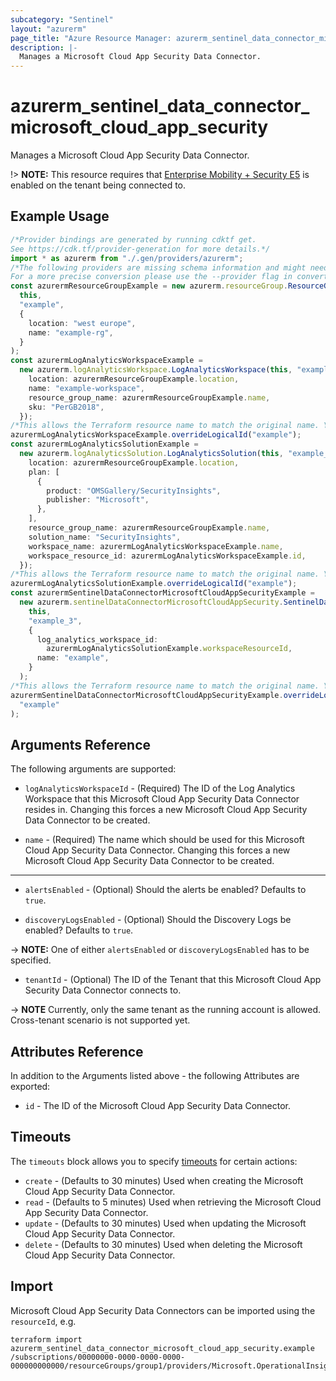 ```yaml
---
subcategory: "Sentinel"
layout: "azurerm"
page_title: "Azure Resource Manager: azurerm_sentinel_data_connector_microsoft_cloud_app_security"
description: |-
  Manages a Microsoft Cloud App Security Data Connector.
---
```


# azurerm\_sentinel\_data\_connector\_microsoft\_cloud\_app\_security

Manages a Microsoft Cloud App Security Data Connector.

!> **NOTE:** This resource requires that [Enterprise Mobility + Security E5](https://www.microsoft.com/en-us/microsoft-365/enterprise-mobility-security) is enabled on the tenant being connected to.

## Example Usage

```typescript
/*Provider bindings are generated by running cdktf get.
See https://cdk.tf/provider-generation for more details.*/
import * as azurerm from "./.gen/providers/azurerm";
/*The following providers are missing schema information and might need manual adjustments to synthesize correctly: azurerm.
For a more precise conversion please use the --provider flag in convert.*/
const azurermResourceGroupExample = new azurerm.resourceGroup.ResourceGroup(
  this,
  "example",
  {
    location: "west europe",
    name: "example-rg",
  }
);
const azurermLogAnalyticsWorkspaceExample =
  new azurerm.logAnalyticsWorkspace.LogAnalyticsWorkspace(this, "example_1", {
    location: azurermResourceGroupExample.location,
    name: "example-workspace",
    resource_group_name: azurermResourceGroupExample.name,
    sku: "PerGB2018",
  });
/*This allows the Terraform resource name to match the original name. You can remove the call if you don't need them to match.*/
azurermLogAnalyticsWorkspaceExample.overrideLogicalId("example");
const azurermLogAnalyticsSolutionExample =
  new azurerm.logAnalyticsSolution.LogAnalyticsSolution(this, "example_2", {
    location: azurermResourceGroupExample.location,
    plan: [
      {
        product: "OMSGallery/SecurityInsights",
        publisher: "Microsoft",
      },
    ],
    resource_group_name: azurermResourceGroupExample.name,
    solution_name: "SecurityInsights",
    workspace_name: azurermLogAnalyticsWorkspaceExample.name,
    workspace_resource_id: azurermLogAnalyticsWorkspaceExample.id,
  });
/*This allows the Terraform resource name to match the original name. You can remove the call if you don't need them to match.*/
azurermLogAnalyticsSolutionExample.overrideLogicalId("example");
const azurermSentinelDataConnectorMicrosoftCloudAppSecurityExample =
  new azurerm.sentinelDataConnectorMicrosoftCloudAppSecurity.SentinelDataConnectorMicrosoftCloudAppSecurity(
    this,
    "example_3",
    {
      log_analytics_workspace_id:
        azurermLogAnalyticsSolutionExample.workspaceResourceId,
      name: "example",
    }
  );
/*This allows the Terraform resource name to match the original name. You can remove the call if you don't need them to match.*/
azurermSentinelDataConnectorMicrosoftCloudAppSecurityExample.overrideLogicalId(
  "example"
);

```

## Arguments Reference

The following arguments are supported:

*   `logAnalyticsWorkspaceId` - (Required) The ID of the Log Analytics Workspace that this Microsoft Cloud App Security Data Connector resides in. Changing this forces a new Microsoft Cloud App Security Data Connector to be created.

*   `name` - (Required) The name which should be used for this Microsoft Cloud App Security Data Connector. Changing this forces a new Microsoft Cloud App Security Data Connector to be created.

***

*   `alertsEnabled` - (Optional) Should the alerts be enabled? Defaults to `true`.

*   `discoveryLogsEnabled` - (Optional) Should the Discovery Logs be enabled? Defaults to `true`.

\-> **NOTE:** One of either `alertsEnabled` or `discoveryLogsEnabled` has to be specified.

* `tenantId` - (Optional) The ID of the Tenant that this Microsoft Cloud App Security Data Connector connects to.

\-> **NOTE** Currently, only the same tenant as the running account is allowed. Cross-tenant scenario is not supported yet.

## Attributes Reference

In addition to the Arguments listed above - the following Attributes are exported:

* `id` - The ID of the Microsoft Cloud App Security Data Connector.

## Timeouts

The `timeouts` block allows you to specify [timeouts](https://www.terraform.io/language/resources/syntax#operation-timeouts) for certain actions:

* `create` - (Defaults to 30 minutes) Used when creating the Microsoft Cloud App Security Data Connector.
* `read` - (Defaults to 5 minutes) Used when retrieving the Microsoft Cloud App Security Data Connector.
* `update` - (Defaults to 30 minutes) Used when updating the Microsoft Cloud App Security Data Connector.
* `delete` - (Defaults to 30 minutes) Used when deleting the Microsoft Cloud App Security Data Connector.

## Import

Microsoft Cloud App Security Data Connectors can be imported using the `resourceId`, e.g.

```shell
terraform import azurerm_sentinel_data_connector_microsoft_cloud_app_security.example /subscriptions/00000000-0000-0000-0000-000000000000/resourceGroups/group1/providers/Microsoft.OperationalInsights/workspaces/workspace1/providers/Microsoft.SecurityInsights/dataConnectors/dc1
```
